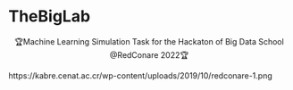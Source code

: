 # TheBigLab
<p align="center">
🏆Machine Learning Simulation Task for the Hackaton of Big Data School @RedConare 2022🏆
</p>
https://kabre.cenat.ac.cr/wp-content/uploads/2019/10/redconare-1.png
